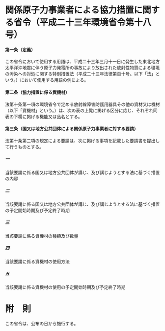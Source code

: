 # 関係原子力事業者による協力措置に関する省令（平成二十三年環境省令第十八号）
#### 第一条（定義）
この省令において使用する用語は、平成二十三年三月十一日に発生した東北地方太平洋沖地震に伴う原子力発電所の事故により放出された放射性物質による環境の汚染への対処に関する特別措置法（平成二十三年法律第百十号。以下「法」という。）において使用する用語の例による。
#### 第二条（協力措置に係る資機材）
法第十条第一項の環境省令で定める放射線障害防護用器具その他の資材又は機材（以下「資機材」という。）は、次の表の上覧に掲げる区分に応じ、それぞれ同表の下欄に掲げる機能又は品名とする。
#### 第三条（国又は地方公共団体による関係原子力事業者に対する要請）
法第十条第二項の規定による要請は、次に掲げる事項を記載した要請書を提出して行うものとする。
##### 一
当該要請に係る国又は地方公共団体が講じ、及び講じようとする法に基づく措置の内容
##### 二
当該要請に係る国又は地方公共団体が講じ、及び講じようとする法に基づく措置の予定開始時期及び予定終了時期
##### 三
当該要請に係る資機材の種類及び数量
##### 四
当該要請に係る資機材の使用方法
##### 五
当該要請に係る資機材の使用の予定開始時期及び予定終了時期
# 附　則
この省令は、公布の日から施行する。
